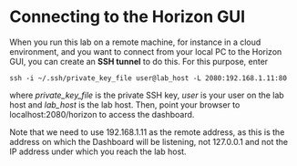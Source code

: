 Connecting to the Horizon GUI
==================================


When you run this lab on a remote machine, for instance in a cloud environment, and you want to connect from your local PC to the Horizon GUI, you can create an **SSH tunnel** to do this. For this purpose, enter 


``
ssh -i ~/.ssh/private_key_file user@lab_host -L 2080:192.168.1.11:80
``

where *private_key_file* is the private SSH key, *user* is your user on the lab host and *lab_host* is the lab host. Then, point your browser to localhost:2080/horizon to access the dashboard.

Note that we need to use 192.168.1.11 as the remote address, as this is the address on which the Dashboard will be listening, not 127.0.0.1 and not the IP address under which you reach the lab host.




 
